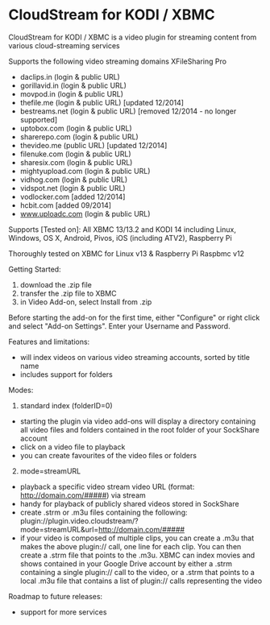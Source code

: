 CloudStream for KODI / XBMC
===========================

CloudStream for KODI / XBMC is a video plugin for streaming content from various cloud-streaming services

Supports the following video streaming domains
XFileSharing Pro
- daclips.in (login & public URL)
- gorillavid.in (login & public URL)
- movpod.in (login & public URL)
- thefile.me (login & public URL) [updated 12/2014]
- bestreams.net (login & public URL) [removed 12/2014 - no longer supported]
- uptobox.com (login & public URL)
- sharerepo.com (login & public URL)
- thevideo.me (public URL) [updated 12/2014]
- filenuke.com (login & public URL)
- sharesix.com (login & public URL)
- mightyupload.com (login & public URL)
- vidhog.com  (login & public URL)
- vidspot.net (login & public URL)
- vodlocker.com [added 12/2014]
- hcbit.com [added 09/2014]
- www.uploadc.com (login & public URL)


Supports [Tested on]:
All XBMC 13/13.2 and KODI 14 including Linux, Windows, OS X, Android, Pivos, iOS (including ATV2), Raspberry Pi

Thoroughly tested on XBMC for Linux v13 & Raspberry Pi Raspbmc v12


Getting Started:
1) download the .zip file
2) transfer the .zip file to XBMC
3) in Video Add-on, select Install from .zip

Before starting the add-on for the first time, either "Configure" or right click and select "Add-on Settings".  Enter your Username and Password.

Features and limitations:
- will index videos on various video streaming accounts, sorted by title name
- includes support for folders

Modes:
1) standard index (folderID=0)
- starting the plugin via video add-ons will display a directory containing all video files and folders contained in the root folder of your SockShare account
- click on a video file to playback
- you can create favourites of the video files or folders
2) mode=streamURL
- playback a specific video stream video URL (format: http://domain.com/#####) via stream
- handy for playback of publicly shared videos stored in SockShare
- create .strm or .m3u files containing the following: plugin://plugin.video.cloudstream/?mode=streamURL&amp;url=http://domain.com/#####
- if your video is composed of multiple clips, you can create a .m3u that makes the above plugin:// call, one line for each clip.  You can then create a .strm file that points to the .m3u.  XBMC can index movies and shows contained in your Google Drive account by either a .strm containing a single plugin:// call to the video, or a .strm that points to a local .m3u file that contains a list of plugin:// calls representing the video


Roadmap to future releases:
- support for more services

